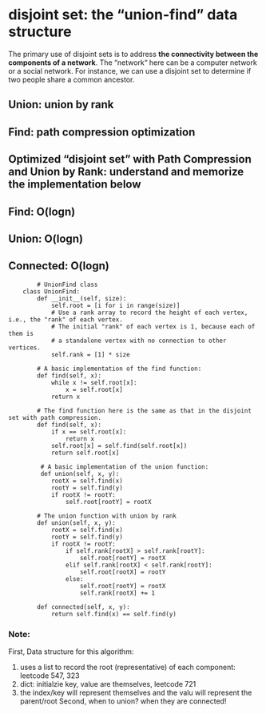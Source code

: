 # disjoint set: the “union-find” data structure
The primary use of disjoint sets is to address **the connectivity between the components of a network**. 
The “network“ here can be a computer network or a social network. For instance, we can use a disjoint set to determine 
if two people share a common ancestor.
## Union: union by rank
## Find: path compression optimization
## Optimized “disjoint set” with Path Compression and Union by Rank:  understand and memorize the implementation below
## Find: O(logn)
## Union: O(logn)
## Connected: O(logn)

            # UnionFind class
        class UnionFind:
            def __init__(self, size):
                self.root = [i for i in range(size)]
                # Use a rank array to record the height of each vertex, i.e., the "rank" of each vertex.
                # The initial "rank" of each vertex is 1, because each of them is
                # a standalone vertex with no connection to other vertices.
                self.rank = [1] * size
            
            # A basic implementation of the find function:
            def find(self, x):
                while x != self.root[x]:
                    x = self.root[x]
                return x
                    
            # The find function here is the same as that in the disjoint set with path compression.
            def find(self, x):
                if x == self.root[x]:
                    return x
                self.root[x] = self.find(self.root[x])
                return self.root[x]
                
             # A basic implementation of the union function:
             def union(self, x, y):
                rootX = self.find(x)
                rootY = self.find(y)
                if rootX != rootY:
                    self.root[rootY] = rootX
                         
            # The union function with union by rank
            def union(self, x, y):
                rootX = self.find(x)
                rootY = self.find(y)
                if rootX != rootY:
                    if self.rank[rootX] > self.rank[rootY]:
                        self.root[rootY] = rootX
                    elif self.rank[rootX] < self.rank[rootY]:
                        self.root[rootX] = rootY
                    else:
                        self.root[rootY] = rootX
                        self.rank[rootX] += 1
        
            def connected(self, x, y):
                return self.find(x) == self.find(y)



### Note: 

First, Data structure for this algorithm:
1. uses a list to record the root (representative) of each component: leetcode 547, 323
2. dict: initialzie key, value are themselves, leetcode 721
3. the index/key will represent themselves and the valu will represent the parent/root
Second, when to union? when they are connected!
